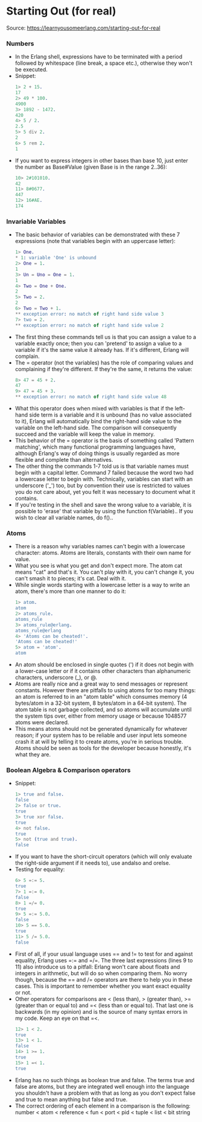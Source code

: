 # Starting Out (for real)

Source: https://learnyousomeerlang.com/starting-out-for-real

### Numbers
- In the Erlang shell, expressions have to be terminated with a period followed by whitespace (line break, a space etc.), otherwise they won't be executed.
- Snippet:
  ```erlang
  1> 2 + 15.
  17
  2> 49 * 100.
  4900
  3> 1892 - 1472.
  420
  4> 5 / 2.
  2.5
  5> 5 div 2.
  2
  6> 5 rem 2.
  1
  ```
- If you want to express integers in other bases than base 10, just enter the number as Base#Value (given Base is in the range 2..36):
  ```erlang
  10> 2#101010.
  42
  11> 8#0677.
  447
  12> 16#AE.
  174
  ```

### Invariable Variables
- The basic behavior of variables can be demonstrated with these 7 expressions (note that variables begin with an uppercase letter):
  ```erlang
  1> One.
  * 1: variable 'One' is unbound
  2> One = 1.
  1
  3> Un = Uno = One = 1.
  1
  4> Two = One + One.
  2
  5> Two = 2.       
  2
  6> Two = Two + 1.
  ** exception error: no match of right hand side value 3
  7> two = 2.
  ** exception error: no match of right hand side value 2
  ```
- The first thing these commands tell us is that you can assign a value to a variable exactly once; then you can 'pretend' to assign a value to a variable if it's the same value it already has. If it's different, Erlang will complain.
- The = operator (not the variables) has the role of comparing values and complaining if they're different. If they're the same, it returns the value:
  ```erlang
  8> 47 = 45 + 2.
  47
  9> 47 = 45 + 3.
  ** exception error: no match of right hand side value 48
  ```
- What this operator does when mixed with variables is that if the left-hand side term is a variable and it is unbound (has no value associated to it), Erlang will automatically bind the right-hand side value to the variable on the left-hand side. The comparison will consequently succeed and the variable will keep the value in memory.
- This behavior of the = operator is the basis of something called 'Pattern matching', which many functional programming languages have, although Erlang's way of doing things is usually regarded as more flexible and complete than alternatives.
- The other thing the commands 1-7 told us is that variable names must begin with a capital letter. Command 7 failed because the word two had a lowercase letter to begin with. Technically, variables can start with an underscore ('_') too, but by convention their use is restricted to values you do not care about, yet you felt it was necessary to document what it contains.
- If you're testing in the shell and save the wrong value to a variable, it is possible to 'erase' that variable by using the function f(Variable).. If you wish to clear all variable names, do f()..
  
### Atoms
- There is a reason why variables names can't begin with a lowercase character: atoms. Atoms are literals, constants with their own name for value.
- What you see is what you get and don't expect more. The atom cat means "cat" and that's it. You can't play with it, you can't change it, you can't smash it to pieces; it's cat. Deal with it.
- While single words starting with a lowercase letter is a way to write an atom, there's more than one manner to do it:
  ```erlang
  1> atom.
  atom
  2> atoms_rule.
  atoms_rule
  3> atoms_rule@erlang.
  atoms_rule@erlang
  4> 'Atoms can be cheated!'.
  'Atoms can be cheated!'
  5> atom = 'atom'.
  atom
  ```
- An atom should be enclosed in single quotes (') if it does not begin with a lower-case letter or if it contains other characters than alphanumeric characters, underscore (_), or @.
- Atoms are really nice and a great way to send messages or represent constants. However there are pitfalls to using atoms for too many things: an atom is referred to in an "atom table" which consumes memory (4 bytes/atom in a 32-bit system, 8 bytes/atom in a 64-bit system). The atom table is not garbage collected, and so atoms will accumulate until the system tips over, either from memory usage or because 1048577 atoms were declared.
- This means atoms should not be generated dynamically for whatever reason; if your system has to be reliable and user input lets someone crash it at will by telling it to create atoms, you're in serious trouble. Atoms should be seen as tools for the developer because honestly, it's what they are.

### Boolean Algebra & Comparison operators
- Snippet:
  ```erlang
  1> true and false.
  false
  2> false or true.
  true
  3> true xor false.
  true
  4> not false.
  true
  5> not (true and true).
  false
  ```
- If you want to have the short-circuit operators (which will only evaluate the right-side argument if it needs to), use andalso and orelse.
- Testing for equality:
  ```erlang
  6> 5 =:= 5.
  true
  7> 1 =:= 0.
  false
  8> 1 =/= 0.
  true
  9> 5 =:= 5.0.
  false
  10> 5 == 5.0.
  true
  11> 5 /= 5.0.
  false
  ```
- First of all, if your usual language uses == and != to test for and against equality, Erlang uses =:= and =/=. The three last expressions (lines 9 to 11) also introduce us to a pitfall: Erlang won't care about floats and integers in arithmetic, but will do so when comparing them. No worry though, because the == and /= operators are there to help you in these cases. This is important to remember whether you want exact equality or not.
- Other operators for comparisons are < (less than), > (greater than), >= (greater than or equal to) and =< (less than or equal to). That last one is backwards (in my opinion) and is the source of many syntax errors in my code. Keep an eye on that =<.
  ```erlang
  12> 1 < 2.
  true
  13> 1 < 1.
  false
  14> 1 >= 1.
  true
  15> 1 =< 1.
  true
  ```
- Erlang has no such things as boolean true and false. The terms true and false are atoms, but they are integrated well enough into the language you shouldn't have a problem with that as long as you don't expect false and true to mean anything but false and true.
- The correct ordering of each element in a comparison is the following:
number < atom < reference < fun < port < pid < tuple < list < bit string
